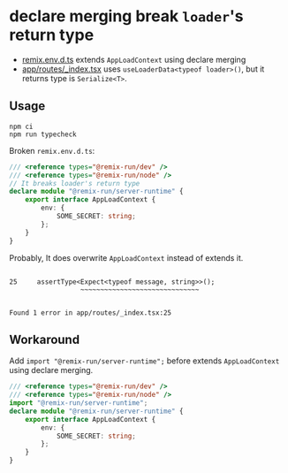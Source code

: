 # declare merging break `loader`'s return type

- [remix.env.d.ts](./remix.env.d.ts) extends `AppLoadContext` using declare merging
- [app/routes/_index.tsx](./app/routes/_index.tsx) uses `useLoaderData<typeof loader>()`, but it returns type is `Serialize<T>`. 

## Usage

```
npm ci
npm run typecheck
```

Broken `remix.env.d.ts`:
```ts
/// <reference types="@remix-run/dev" />
/// <reference types="@remix-run/node" />
// It breaks loader's return type
declare module "@remix-run/server-runtime" {
    export interface AppLoadContext {
        env: {
            SOME_SECRET: string;
        };
    }
}
```

Probably, It does overwrite `AppLoadContext` instead of extends it.

```

25     assertType<Expect<typeof message, string>>();
                  ~~~~~~~~~~~~~~~~~~~~~~~~~~~~~~


Found 1 error in app/routes/_index.tsx:25
```

## Workaround

Add `import "@remix-run/server-runtime";` before extends `AppLoadContext` using declare merging.

```ts
/// <reference types="@remix-run/dev" />
/// <reference types="@remix-run/node" />
import "@remix-run/server-runtime";
declare module "@remix-run/server-runtime" {
    export interface AppLoadContext {
        env: {
            SOME_SECRET: string;
        };
    }
}

```
